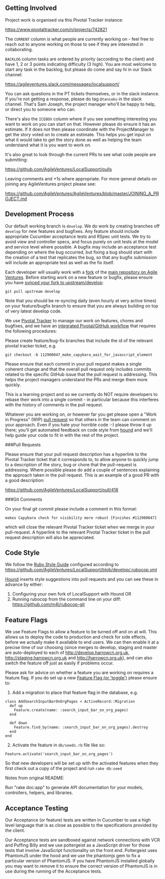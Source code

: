 Getting Involved
------------------

Project work is organised via this Pivotal Tracker instance:


https://www.pivotaltracker.com/n/projects/742821

The `CURRENT` column is what people are currently working on - feel free to reach out to anyone working on those to see if they are interested in collaborating.

`BACKLOG` column tasks are ordered by priority (according to the client) and have 1, 2 or 3 points indicating difficulty (3 high). You are most welcome to start any task in the backlog, but please do come and say hi in our Slack channel:

https://agileventures.slack.com/messages/localsupport/

You can ask questions in the PT tickets themselves, or in the slack instance.  If you're not getting a response, please do tag `@tansaku` in the slack channel.  That's Sam Joseph, the project manager who'll be happy to help, or direct you to someone who can. 

There's also the `ICEBOX` column where if you see something interesting you want to work on you can start on that.  However please do ensure it has an estimate.  If it does not then please coordinate with the ProjectManager to get the story voted on to create an estimate.  This helps you get input on what it would take to get the story done as well as helping the team understand what it is you want to work on.

It's also great to look through the current PRs to see what code people are submitting:

https://github.com/AgileVentures/LocalSupport/pulls

Leaving comments and +1s where appropriate.  For more general details on joining any AgileVentures project please see: 

https://github.com/AgileVentures/AgileVentures/blob/master/JOINING_A_PROJECT.md


Development Process
------------------

Our default working branch is `develop`.  We do work by creating branches off `develop` for new features and bugfixes.  Any feature should include appropriate Cucumber acceptance tests and RSpec unit tests.  We try to avoid view and controller specs, and focus purely on unit tests at the model and service level where possible.  A bugfix may include an acceptance test depending on where the bug occurred, but fixing a bug should start with the creation of a test that replicates the bug, so that any bugfix submission will include an appropriate test as well as the fix itself.


Each developer will usually work with a [fork](https://help.github.com/articles/fork-a-repo/) of the [main repository on Agile Ventures](https://github.com/AgileVentures/LocalSupport). Before starting work on a new feature or bugfix, please ensure you have [synced your fork to upstream/develop](https://help.github.com/articles/syncing-a-fork/):

```
git pull upstream develop
```

Note that you should be re-syncing daily (even hourly at very active times) on your feature/bugfix branch to ensure that you are always building on top of very latest develop code.

We use [Pivotal Tracker](https://www.pivotaltracker.com/n/projects/742821) to manage our work on features, chores and bugfixes, and we have an [integrated Pivotal/GitHub workflow](https://blog.pivotal.io/pivotal-labs/labs/level-up-your-development-workflow-with-github-pivotal-tracker) that requires the following procedures:

Please create feature/bug-fix branches that include the id of the relevant pivotal tracker ticket, e.g.

```
git checkout -b 112900047_make_capybara_wait_for_javascript_element
```

Please ensure that each commit in your pull request makes a single coherent change and that the overall pull request only includes commits related to the specific GitHub issue that the pull request is addressing.  This helps the project managers understand the PRs and merge them more quickly.

This is a learning project and so we currently do NOT require developers to rebase their work into a single commit - in particular because this interferes with the history of comments in the pull request.

Whatever you are working on, or however far you get please open a "Work in Progress" (WIP) [pull request](https://help.github.com/articles/creating-a-pull-request/) so that others in the team can comment on your approach.  Even if you hate your horrible code :-) please throw it up there; you'll get automated feedback on code style from [hound](https://houndci.com/) and we'll help guide your code to fit in with the rest of the project.

###Pull Requests

Please ensure that your pull request description has a hyperlink to the Pivotal Tracker ticket that it corresponds to, to allow anyone to quickly jump to a description of the story, bug or chore that the pull-request is addressing.  Where possible please do add a couple of sentences explaining the approach taken in the pull request.  This is an example of a good PR with a good description:

https://github.com/AgileVentures/LocalSupport/pull/418

###Git Comments

On your final git commit please include a comment in this format:

```
makes Capybara check for visibility more robust [Finishes #112900047]
```

which will close the relevant Pivotal Tracker ticket when we merge in your pull-request.  A hyperlink to the relevant Pivotal Tracker ticket in the pull request description will also be appreciated.

Code Style
-------------

We follow the [Ruby Style Guide](https://github.com/bbatsov/ruby-style-guide) configured according to https://github.com/AgileVentures/LocalSupport/blob/develop/.rubocop.yml

[Hound](http://houndci.com) inserts style suggestions into pull requests and you can see these in advance by either:

1. Configuring your own fork of LocalSupport with Hound OR
2. Running rubocop from the command line on your diff: https://github.com/m4i/rubocop-git


Feature Flags
-------------

We use Feature Flags to allow a feature to be turned off and on at will.  This allows us to deploy the code to production and check for side effects, before we actually make it available to end users.  We can then enable it at a precise time of our choosing (since merges to develop, staging and master are auto-deployed to each of http://develop.harrowcn.org.uk, http://staging.harrowcn.org.uk and http://harrowcn.org.uk), and can also switch the feature off just as easily if problems occur. 

Please ask for advice on whether a feature you are working on requires a feature flag.  If you do set up a new [Feature Flag (or 'toggle')](http://martinfowler.com/bliki/FeatureToggle.html) please ensure to:

1) Add a migration to place that feature flag in the database, e.g.

```
class AddSearchInputBarOnOrgPages < ActiveRecord::Migration
  def up
    Feature.create(name: :search_input_bar_on_org_pages)
  end

  def down
    Feature.find_by(name: :search_input_bar_on_org_pages).destroy
  end
end
```

2) Activate the feature in `db/seeds.rb` file like so:

```
Feature.activate('search_input_bar_on_org_pages')
```

So that new developers will be set up with the activated features when they first check out a copy of the project and run `rake db:seed`

Notes from original README:

Run "rake doc:app" to generate API documentation for your models, controllers, helpers, and libraries.


Acceptance Testing
------------------

Our Acceptance (or feature) tests are written in Cucumber to use a high level language that is as close as possible to the specifications provided by the client.

Our Acceptance tests are sandboxed against network connections with VCR and Puffing Billy and we use poltergeist as a JavaScript driver for those tests that involve JavaScript functionality on the front end.  Poltergeist uses PhantomJS under the hood and we use the phantomjs gem to fix a particular version of PhantomJS.  If you have PhantomJS installed globally you may want to remove it to ensure the correct version of PhantomJS is in use during the running of the Acceptance tests.



